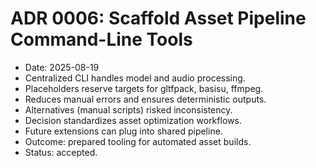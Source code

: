 # ADR 0006: Scaffold Asset Pipeline Command-Line Tools
- Date: 2025-08-19
- Centralized CLI handles model and audio processing.
- Placeholders reserve targets for gltfpack, basisu, ffmpeg.
- Reduces manual errors and ensures deterministic outputs.
- Alternatives (manual scripts) risked inconsistency.
- Decision standardizes asset optimization workflows.
- Future extensions can plug into shared pipeline.
- Outcome: prepared tooling for automated asset builds.
- Status: accepted.
